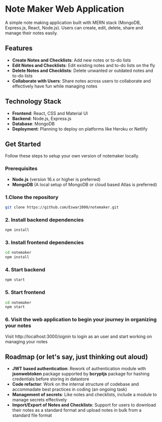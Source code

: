 # Note Maker Web Application

A simple note making application built with MERN stack (MongoDB, Express.js, React, Node.js). Users can create, edit, delete, share and manage their notes easily.

## Features

- **Create Notes and Checklists**: Add new notes or to-do lists
- **Edit Notes and Checklists**: Edit existing notes and to-do lists on the fly
- **Delete Notes and Checklists**: Delete unwanted or outdated notes and to-do lists
- **Collaborate with Users**: Share notes across users to collaborate and effectively have fun while managing notes

## Technology Stack

- **Frontend**: React, CSS and Material UI
- **Backend**: Node.js, Express.js
- **Database**: MongoDB
- **Deployment**: Planning to deploy on platforms like Heroku or Netlify

## Get Started

Follow these steps to setup your own version of notemaker locally.

### Prerequisites

- **Node.js** (version 16.x or higher is preferred)
- **MongoDB** (A local setup of MongoDB or cloud based Atlas is preferred)

### 1.Clone the repository
```bash
git clone https://github.com/Eswar2000/notemaker.git
```

### 2. Install backend dependencies
```bash
npm install
```

### 3. Install frontend dependencies
```bash
cd notemaker
npm install
```

### 4. Start backend
```bash
npm start
```

### 5. Start frontend
```bash
cd notemaker
npm start
```

### 6. Visit the web application to begin your journey in organizing your notes
Visit http://localhost:3000/signin to login as an user and start working on managing your notes

## Roadmap (or let's say, just thinking out aloud)

- **JWT based authentication**: Rework of authentication module with **jsonwebtoken** package supported by **bcryptjs** package for hashing credentials before storing in datastore
- **Code refactor**: Work on the internal structure of codebase and accommadate best practices in coding (an ongoing task)
- **Management of secrets**: Like notes and checklists, include a module to manage secrets effectively
- **Import/Export of Notes and Checklists**: Support for users to download their notes as a standard format and upload notes in bulk from a standard file format